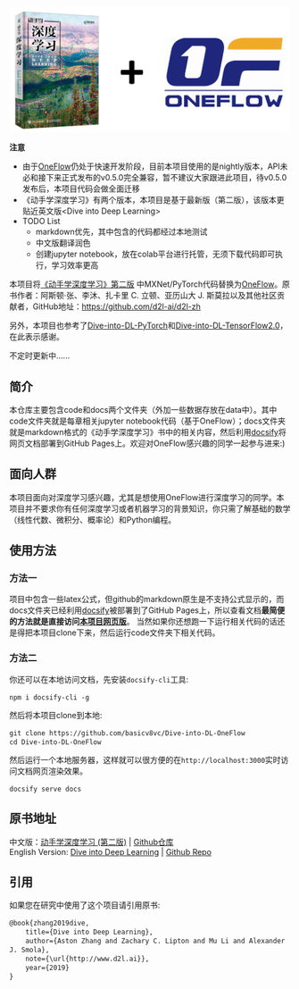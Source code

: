 <div align=center>
<img width="700" src="img/cover.png" alt="封面"/>
</div>

**注意** 
* 由于[OneFlow](https://github.com/Oneflow-Inc/oneflow)仍处于快速开发阶段，目前本项目使用的是nightly版本，API未必和接下来正式发布的v0.5.0完全兼容，暂不建议大家跟进此项目，待v0.5.0发布后，本项目代码会做全面迁移
* 《动手学深度学习》有两个版本，本项目是基于最新版（第二版），该版本更贴近英文版\<Dive into Deep Learning\>
* TODO List
  * markdown优先，其中包含的代码都经过本地测试
  * 中文版翻译润色
  * 创建jupyter notebook，放在colab平台进行托管，无须下载代码即可执行，学习效率更高


本项目将[《动手学深度学习》第二版](https://zh-v2.d2l.ai/) 中MXNet/PyTorch代码替换为[OneFlow](https://github.com/Oneflow-Inc/oneflow)。原书作者：阿斯顿·张、李沐、扎卡里 C. 立顿、亚历山大 J. 斯莫拉以及其他社区贡献者，GitHub地址：https://github.com/d2l-ai/d2l-zh

另外，本项目也参考了[Dive-into-DL-PyTorch](https://github.com/ShusenTang/Dive-into-DL-PyTorch)和[Dive-into-DL-TensorFlow2.0](https://github.com/TrickyGo/Dive-into-DL-TensorFlow2.0)，在此表示感谢。



不定时更新中......

## 简介
本仓库主要包含code和docs两个文件夹（外加一些数据存放在data中）。其中code文件夹就是每章相关jupyter notebook代码（基于OneFlow）；docs文件夹就是markdown格式的《动手学深度学习》书中的相关内容，然后利用[docsify](https://docsify.js.org/#/zh-cn/)将网页文档部署到GitHub Pages上。欢迎对OneFlow感兴趣的同学一起参与进来:)

## 面向人群
本项目面向对深度学习感兴趣，尤其是想使用OneFlow进行深度学习的同学。本项目并不要求你有任何深度学习或者机器学习的背景知识，你只需了解基础的数学（线性代数、微积分、概率论）和Python编程。

## 使用方法

### 方法一

项目中包含一些latex公式，但github的markdown原生是不支持公式显示的，而docs文件夹已经利用[docsify](https://docsify.js.org/#/zh-cn/)被部署到了GitHub Pages上，所以查看文档**最简便的方法就是直接访问[本项目网页版](https://basicv8vc.github.io/Dive-into-DL-OneFlow)**。
当然如果你还想跑一下运行相关代码的话还是得把本项目clone下来，然后运行code文件夹下相关代码。

### 方法二
你还可以在本地访问文档，先安装`docsify-cli`工具:
``` shell
npm i docsify-cli -g
```
然后将本项目clone到本地:
``` shell
git clone https://github.com/basicv8vc/Dive-into-DL-OneFlow
cd Dive-into-DL-OneFlow
```
然后运行一个本地服务器，这样就可以很方便的在`http://localhost:3000`实时访问文档网页渲染效果。
``` shell
docsify serve docs
```


## 原书地址
中文版：[动手学深度学习 (第二版)](https://zh-v2.d2l.ai/) | [Github仓库](https://github.com/d2l-ai/d2l-zh)       
English Version: [Dive into Deep Learning](https://d2l.ai/) | [Github Repo](https://github.com/d2l-ai/d2l-en)


## 引用
如果您在研究中使用了这个项目请引用原书:
```
@book{zhang2019dive,
    title={Dive into Deep Learning},
    author={Aston Zhang and Zachary C. Lipton and Mu Li and Alexander J. Smola},
    note={\url{http://www.d2l.ai}},
    year={2019}
}
```
